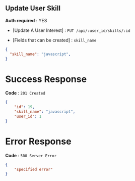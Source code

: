 ## Update User Skill

**Auth required** : YES

* [Update A User Interest] : `PUT /api/:user_id/skills/:id`

* [Fields that can be created] :  `skill_name`

```json
{
  "skill_name": "javascript",
}
```

# Success Response

**Code** : `201 Created`

```json
{
    "id": 19,
    "skill_name": "javascript",
    "user_id": 1
}
```

# Error Response

**Code** : `500 Server Error`

```json
{
 	"specified error"
}
```